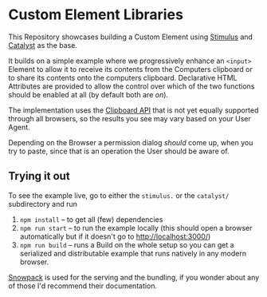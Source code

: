 # Custom Element Libraries

This Repository showcases building a Custom Element using [Stimulus](https://stimulus.hotwire.dev/) and [Catalyst](https://github.gihub.io/catalyst) as the base.

It builds on a simple example where we progressively enhance an `<input>` Element to allow it to receive its contents from the Computers clipboard or to share its contents onto the computers clipboard. Declarative HTML Attributes are provided to allow the control over which of the two functions should be enabled at all (by default both are _on_).

The implementation uses the [Clipboard API](https://developer.mozilla.org/en-US/docs/Web/API/Clipboard_API) that is not yet equally supported through all browsers, so the results you see may vary based on your User Agent.

Depending on the Browser a permission dialog _should_ come up, when you try to paste, since that is an operation the User should be aware of.

## Trying it out

To see the example live, go to either the `stimulus.` or the `catalyst/` subdirectory and run

1. `npm install` – to get all (few) dependencies
2. `npm run start` – to run the example locally (this should open a browser automatically but if it doesn't go to [http://localhost:3000/](http://localhost:3000/))
3. `npm run build` – runs a Build on the whole setup so you can get a serialized and distributable example that runs natively in any modern browser.

[Snowpack](https://www.snowpack.dev/) is used for the serving and the bundling, if you wonder about any of those I'd recommend their documentation.
